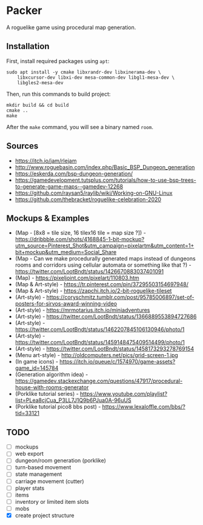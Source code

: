 # Packer

A roguelike game using procedural map generation.


## Installation

First, install required packages using `apt`:

    sudo apt install -y cmake libxrandr-dev libxinerama-dev \
        libxcursor-dev libxi-dev mesa-common-dev libgl1-mesa-dev \
        libgles2-mesa-dev


Then, run this commands to build project:

    mkdir build && cd build
    cmake ..
    make


After the `make` command, you will see a binary named `room`.


## Sources

- https://itch.io/jam/rlejam
- http://www.roguebasin.com/index.php/Basic_BSP_Dungeon_generation
- https://eskerda.com/bsp-dungeon-generation/
- https://gamedevelopment.tutsplus.com/tutorials/how-to-use-bsp-trees-to-generate-game-maps--gamedev-12268
- https://github.com/raysan5/raylib/wiki/Working-on-GNU-Linux
- https://github.com/thebracket/roguelike-celebration-2020

## Mockups & Examples
- (Map - [8x8 = tile size, 16 tilex16 tile = map size ?]) - https://dribbble.com/shots/4168845-1-bit-mockup?utm_source=Pinterest_Shot&utm_campaign=pixelartm&utm_content=1+bit+mockup&utm_medium=Social_Share
- (Map - Can we make procedurally generated maps instead of dungeons rooms and corridors using cellular automata or something like that ?) - https://twitter.com/LootBndt/status/1426670883037401091
- (Map) - https://pixeljoint.com/pixelart/110803.htm
- (Map & Art-style) - https://tr.pinterest.com/pin/37295503154697948/
- (Map & Art-style) - https://zapchi.itch.io/2-bit-roguelike-tileset
- (Art-style) - https://coryschmitz.tumblr.com/post/95785006897/set-of-posters-for-sirvos-award-winning-video
- (Art-style) - https://mrmotarius.itch.io/miniadventures
- (Art-style) - https://twitter.com/LootBndt/status/1366889553894727686
- (Art-style) - https://twitter.com/LootBndt/status/1462207845106130946/photo/1
- (Art-style) - https://twitter.com/LootBndt/status/1459148475409514499/photo/1
- (Art-style) - https://twitter.com/LootBndt/status/1458173293278769154
- (Menu art-style) - http://oldcomputers.net/pics/grid-screen-1.jpg
- (In game icons) - https://itch.io/queue/c/1574970/game-assets?game_id=145784
- (Generation algorithm idea) - https://gamedev.stackexchange.com/questions/47917/procedural-house-with-rooms-generator
- (Porklike tutorial series) - https://www.youtube.com/playlist?list=PLea8cjCua_P3LL7J1Q9b6PJua0A-96uUS
- (Porklike tutorial pico8 bbs post) - https://www.lexaloffle.com/bbs/?tid=33121


## TODO

- [ ] mockups
- [ ] web export
- [ ] dungeon/room generation (porklike)
- [ ] turn-based movement
- [ ] state management
- [ ] carriage movement (cutter)
- [ ] player stats
- [ ] items
- [ ] inventory or limited item slots
- [ ] mobs
- [X] create project structure

